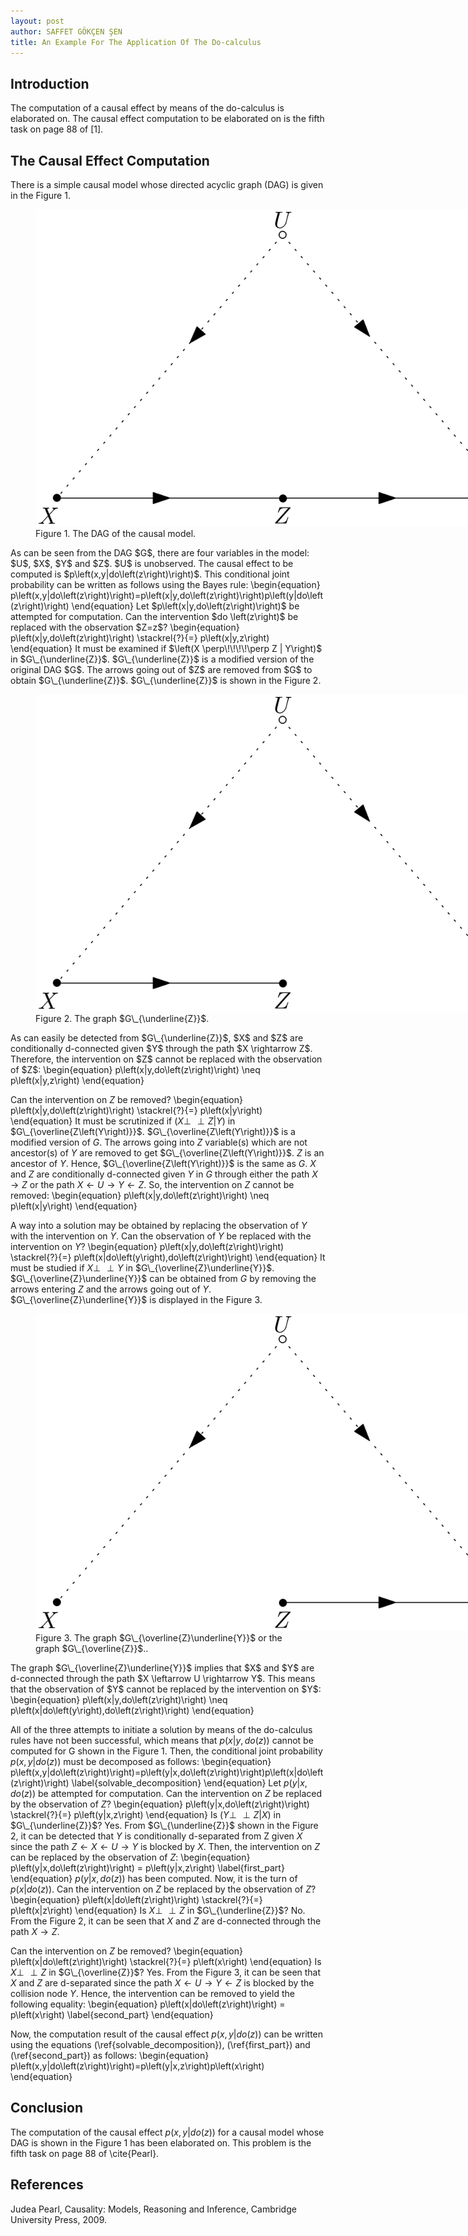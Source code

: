 ```yaml
---
layout: post
author: SAFFET GÖKÇEN ŞEN
title: An Example For The Application Of The Do-calculus
---
```

## Introduction
The computation of a causal effect by means of the do-calculus is elaborated on. The causal effect computation to be elaborated on is the fifth task on page 88 of [1].
## The Causal Effect Computation
There is a simple causal model whose directed acyclic graph (DAG) is given in the Figure 1.
<figure>
   <img src="/assets/orig_dag.png" style="max-width: 800px;">
   <figcaption>Figure 1. The DAG of the causal model.</figcaption>
</figure>
As can be seen from the DAG $G$, there are four variables in the model: $U$, $X$, $Y$ and $Z$. $U$ is unobserved. The causal effect to be computed is $p\left(x,y|do\left(z\right)\right)$. This conditional joint probability can be written as follows using the Bayes rule:
\begin{equation}
    p\left(x,y|do\left(z\right)\right)=p\left(x|y,do\left(z\right)\right)p\left(y|do\left(z\right)\right)
\end{equation}
Let $p\left(x|y,do\left(z\right)\right)$ be attempted for computation. Can the intervention $do \left(z\right)$ be replaced with the observation $Z=z$?
\begin{equation}
    p\left(x|y,do\left(z\right)\right) \stackrel{?}{=} p\left(x|y,z\right)
\end{equation}
It must be examined if $\left(X \perp\!\!\!\!\perp Z | Y\right)$ in $G\_{\underline{Z}}$. $G\_{\underline{Z}}$ is a modified version of the original DAG $G$. The arrows going out of $Z$ are removed from $G$ to obtain $G\_{\underline{Z}}$. $G\_{\underline{Z}}$ is shown in the Figure 2.
<figure>
   <img src="/assets/dag_Z_underline.png" style="max-width: 800px;">
   <figcaption>Figure 2. The graph $G\_{\underline{Z}}$.</figcaption>
</figure>
As can easily be detected from $G\_{\underline{Z}}$, $X$ and $Z$ are conditionally d-connected given $Y$ through the path $X \rightarrow Z$. Therefore, the intervention on $Z$ cannot be replaced with the observation of $Z$:
\begin{equation}
    p\left(x|y,do\left(z\right)\right) \neq p\left(x|y,z\right)
\end{equation}

Can the intervention on $Z$ be removed?
\begin{equation}
    p\left(x|y,do\left(z\right)\right) \stackrel{?}{=} p\left(x|y\right)
\end{equation}
It must be scrutinized if $\left(X \perp\!\!\!\!\perp Z | Y\right)$ in $G\_{\overline{Z\left(Y\right)}}$. $G\_{\overline{Z\left(Y\right)}}$ is a modified version of $G$. The arrows going into $Z$ variable(s) which are not ancestor(s) of $Y$ are removed to get $G\_{\overline{Z\left(Y\right)}}$. $Z$ is an ancestor of $Y$. Hence, $G\_{\overline{Z\left(Y\right)}}$ is the same as $G$. $X$ and $Z$ are conditionally d-connected given $Y$ in $G$ through either the path $X \rightarrow Z$ or the path $X \leftarrow U \rightarrow Y \leftarrow Z$. So, the intervention on $Z$ cannot be removed:
\begin{equation}
    p\left(x|y,do\left(z\right)\right) \neq p\left(x|y\right)
\end{equation}

A way into a solution may be obtained by replacing the observation of $Y$ with the intervention on $Y$. Can the observation of $Y$ be replaced with the intervention on $Y$?
\begin{equation}
    p\left(x|y,do\left(z\right)\right) \stackrel{?}{=} p\left(x|do\left(y\right),do\left(z\right)\right)
\end{equation}
It must be studied if $X \perp\!\!\!\!\perp Y$ in $G\_{\overline{Z}\underline{Y}}$. $G\_{\overline{Z}\underline{Y}}$ can be obtained from $G$ by removing the arrows entering $Z$ and the arrows going out of $Y$. $G\_{\overline{Z}\underline{Y}}$ is displayed in the Figure 3.
<figure>
   <img src="/assets/dag_Z_overline_Y_underline.png" style="max-width: 800px;">
   <figcaption>Figure 3. The graph $G\_{\overline{Z}\underline{Y}}$ or the graph $G\_{\overline{Z}}$..</figcaption>
</figure>
The graph $G\_{\overline{Z}\underline{Y}}$ implies that $X$ and $Y$ are d-connected through the path $X \leftarrow U \rightarrow Y$. This means that the observation of $Y$ cannot be replaced by the intervention on $Y$:
\begin{equation}
    p\left(x|y,do\left(z\right)\right) \neq p\left(x|do\left(y\right),do\left(z\right)\right)
\end{equation}

All of the three attempts to initiate a solution by means of the do-calculus rules have not been successful, which means that $p\left(x|y,do\left(z\right)\right)$ cannot be computed for G shown in the Figure 1. Then, the conditional joint probability $p\left(x,y|do\left(z\right)\right)$ must be decomposed as follows:
\begin{equation}
    p\left(x,y|do\left(z\right)\right)=p\left(y|x,do\left(z\right)\right)p\left(x|do\left(z\right)\right)
    \label{solvable\_decomposition}
\end{equation}
Let $p\left(y|x,do\left(z\right)\right)$ be attempted for computation. Can the intervention on $Z$ be replaced by the observation of $Z$?
\begin{equation}
    p\left(y|x,do\left(z\right)\right) \stackrel{?}{=} p\left(y|x,z\right)
\end{equation}
Is $\left(Y \perp\!\!\!\!\perp Z | X \right)$ in $G\_{\underline{Z}}$? Yes. From $G\_{\underline{Z}}$ shown in the Figure 2, it can be detected that $Y$ is conditionally d-separated from Z given $X$ since the path $Z \leftarrow X \leftarrow U \rightarrow Y$ is blocked by $X$. Then, the intervention on $Z$ can be replaced by the observation of $Z$:
\begin{equation}
    p\left(y|x,do\left(z\right)\right) = p\left(y|x,z\right)
    \label{first\_part}
\end{equation}
$p\left(y|x,do\left(z\right)\right)$ has been computed. Now, it is the turn of $p\left(x|do\left(z\right)\right)$. Can the intervention on $Z$ be replaced by the observation of $Z$?
\begin{equation}
    p\left(x|do\left(z\right)\right) \stackrel{?}{=} p\left(x|z\right)
\end{equation}
Is $X \perp\!\!\!\!\perp Z$ in $G\_{\underline{Z}}$? No. From the Figure 2, it can be seen that $X$ and $Z$ are d-connected through the path $X \rightarrow Z$.

Can the intervention on $Z$ be removed?
\begin{equation}
    p\left(x|do\left(z\right)\right) \stackrel{?}{=} p\left(x\right)
\end{equation}
Is $X \perp\!\!\!\!\perp Z$ in $G\_{\overline{Z}}$? Yes. From the Figure 3, it can be seen that $X$ and $Z$ are d-separated since the path $X \leftarrow U \rightarrow Y \leftarrow Z$ is blocked by the collision node $Y$. Hence, the intervention can be removed to yield the following equality:
\begin{equation}
    p\left(x|do\left(z\right)\right) = p\left(x\right)
    \label{second\_part}
\end{equation}

Now, the computation result of the causal effect $p\left(x,y|do\left(z\right)\right)$ can be written using the equations (\ref{solvable\_decomposition}), (\ref{first\_part}) and (\ref{second\_part}) as follows:
\begin{equation}
    p\left(x,y|do\left(z\right)\right)=p\left(y|x,z\right)p\left(x\right)
\end{equation}
## Conclusion
The computation of the causal effect $p\left(x,y|do\left(z\right)\right)$ for a causal model whose DAG is shown in the Figure 1 has been elaborated on. This problem is the fifth task on page 88 of \cite{Pearl}.
## References
Judea Pearl, Causality: Models, Reasoning and Inference, Cambridge University Press, 2009.
